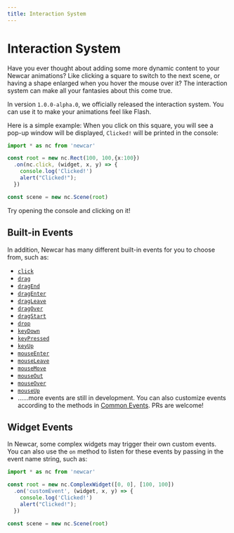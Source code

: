 ```yaml
---
title: Interaction System
---
```


<script setup lang="ts">
import { default as DemoClick } from './demos/interaction-system/click.vue'
</script>

# Interaction System

Have you ever thought about adding some more dynamic content to your Newcar animations?
Like clicking a square to switch to the next scene, or having a shape enlarged when you hover the mouse over it?
The interaction system can make all your fantasies about this come true.

In version `1.0.0-alpha.0`, we officially released the interaction system.
You can use it to make your animations feel like Flash.

Here is a simple example:
When you click on this square, you will see a pop-up window will be displayed, `Clicked!` will be printed in the console:

```typescript
import * as nc from 'newcar'

const root = new nc.Rect(100, 100,{x:100})
  .on(nc.click, (widget, x, y) => {
    console.log('Clicked!')
    alert("Clicked!");
  })

const scene = new nc.Scene(root)
```
<DemoClick/>

Try opening the console and clicking on it!

## Built-in Events

In addition, Newcar has many different built-in events for you to choose from, such as:

- [`click`](https://apis.newcarjs.org/variables/_newcar_basic.click)
- [`drag`](https://apis.newcarjs.org/variables/_newcar_basic.drag)
- [`dragEnd`](https://apis.newcarjs.org/variables/_newcar_basic.dragend)
- [`dragEnter`](https://apis.newcarjs.org/variables/_newcar_basic.dragenter)
- [`dragLeave`](https://apis.newcarjs.org/variables/_newcar_basic.dragleave)
- [`dragOver`](https://apis.newcarjs.org/variables/_newcar_basic.dragover)
- [`dragStart`](https://apis.newcarjs.org/variables/_newcar_basic.dragstart)
- [`drop`](https://apis.newcarjs.org/variables/_newcar_basic.drop)
- [`keyDown`](https://apis.newcarjs.org/variables/_newcar_basic.keydown)
- [`keyPressed`](https://apis.newcarjs.org/variables/_newcar_basic.keypressed)
- [`keyUp`](https://apis.newcarjs.org/variables/_newcar_basic.keyup)
- [`mouseEnter`](https://apis.newcarjs.org/variables/_newcar_basic.mouseenter)
- [`mouseLeave`](https://apis.newcarjs.org/variables/_newcar_basic.mouseleave)
- [`mouseMove`](https://apis.newcarjs.org/variables/_newcar_basic.mousemove)
- [`mouseOut`](https://apis.newcarjs.org/variables/_newcar_basic.mouseout)
- [`mouseOver`](https://apis.newcarjs.org/variables/_newcar_basic.mouseover)
- [`mouseUp`](https://apis.newcarjs.org/variables/_newcar_basic.mouseup)
- ……more events are still in development. You can also customize events according to the methods in [Common Events](../dev/common-event). PRs are welcome!

## Widget Events

In Newcar, some complex widgets may trigger their own custom events.
You can also use the `on` method to listen for these events by passing in the event name string, such as:

```typescript
import * as nc from 'newcar'

const root = new nc.ComplexWidget([0, 0], [100, 100])
  .on('customEvent', (widget, x, y) => {
    console.log('Clicked!')
    alert("Clicked!");
  })

const scene = new nc.Scene(root)
```